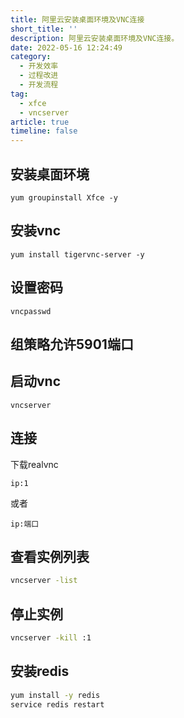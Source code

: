 ```yaml
---
title: 阿里云安装桌面环境及VNC连接
short_title: ''
description: 阿里云安装桌面环境及VNC连接。
date: 2022-05-16 12:24:49
category:
  - 开发效率
  - 过程改进
  - 开发流程
tag:
  - xfce
  - vncserver
article: true
timeline: false
---
```

## 安装桌面环境

```
yum groupinstall Xfce -y
```

## 安装vnc

```
yum install tigervnc-server -y
```

## 设置密码

```
vncpasswd
```

## 组策略允许5901端口

## 启动vnc

```
vncserver
```

## 连接

下载realvnc

```
ip:1
```

或者

```
ip:端口
```

## 查看实例列表

```bash
vncserver -list
```

## 停止实例

```bash
vncserver -kill :1
```

## 安装redis

```bash
yum install -y redis
service redis restart
```